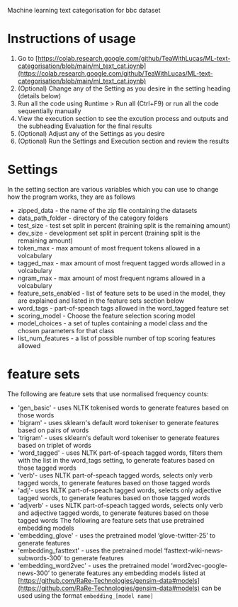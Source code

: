 Machine learning text categorisation for bbc dataset
# Instructions of usage
1. Go to [https://colab.research.google.com/github/TeaWithLucas/ML-text-categorisation/blob/main/ml_text_cat.ipynb](https://colab.research.google.com/github/TeaWithLucas/ML-text-categorisation/blob/main/ml_text_cat.ipynb)
2. (Optional) Change any of the Setting as you desire in the setting heading (details below)
3. Run all the code using Runtime > Run all (Ctrl+F9) or run all the code sequentially manually
4. View the execution section to see the excution process and outputs and the subheading Evaluation for the final results
5. (Optional) Adjust any of the Settings as you desire
6. (Optional) Run the Settings and Execution section and review the results

# Settings
In the setting section are various variables which you can use to change how the program works, they are as follows
* zipped_data - the name of the zip file containing the datasets
* data_path_folder - directory of the category folders
* test_size - test set split in percent (training split is the remaining amount)
* dev_size - development set split in percent (training split is the remaining amount)
* token_max - max amount of most frequent tokens allowed in a volcabulary
* tagged_max - max amount of most frequent tagged words allowed in a volcabulary
* ngram_max - max amount of most frequent ngrams allowed in a volcabulary
* feature_sets_enabled - list of feature sets to be used in the model, they are explained and listed in the feature sets section below
* word_tags - part-of-speach tags allowed in the word_tagged feature set
* scoring_model - Choose the feature selection scoring model 
* model_choices - a set of tuples containing a model class and the chosen parameters for that class
* list_num_features - a list of possible number of top scoring features allowed

# feature sets
The following are feature sets that use normalised frequency counts:
* 'gen_basic' - uses NLTK tokenised words to generate features based on those words
* 'bigram' - uses sklearn's default word tokeniser to generate features based on pairs of words
* 'trigram' - uses sklearn's default word tokeniser to generate features based on triplet of words
* 'word_tagged' - uses NLTK part-of-speach tagged words, filters them with the list in the word_tags setting, to generate features based on those tagged words
* 'verb'- uses NLTK part-of-speach tagged words, selects only verb tagged words, to generate features based on those tagged words
* 'adj'- uses NLTK part-of-speach tagged words, selects only adjective tagged words, to generate features based on those tagged words
* 'adjverb' - uses NLTK part-of-speach tagged words, selects only verb and adjective tagged words, to generate features based on those tagged words
The following are feature sets that use pretrained embedding models
* 'embedding_glove' - uses the pretrained model ‘glove-twitter-25’ to generate features
* 'embedding_fasttext' - uses the pretrained model ‘fasttext-wiki-news-subwords-300’ to generate features
* 'embedding_word2vec' - uses the pretrained model ‘word2vec-google-news-300’ to generate features
any embedding models listed at [https://github.com/RaRe-Technologies/gensim-data#models](https://github.com/RaRe-Technologies/gensim-data#models) can be used using the format `embedding_[model name]`
